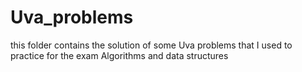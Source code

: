 # Uva_problems
this folder contains the solution of some Uva problems that I used to practice for the exam Algorithms and data structures
